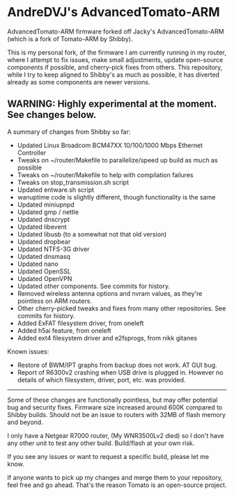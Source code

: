 # AndreDVJ's AdvancedTomato-ARM #

AdvancedTomato-ARM firmware forked off Jacky's AdvancedTomato-ARM (which is a fork of Tomato-ARM by Shibby).

This is my personal fork, of the firmware I am currently running in my router, where I attempt to fix issues, make small adjustments, update open-source components if possible, and cherry-pick fixes from others.
This repository, while I try to keep aligned to Shibby's as much as possible, it has diverted already as some components are newer versions.

## WARNING: Highly experimental at the moment. See changes below.

A summary of changes from Shibby so far:

* Updated Linux Broadcom BCM47XX 10/100/1000 Mbps Ethernet Controller
* Tweaks on ~/router/Makefile to parallelize/speed up build as much as possible
* Tweaks on ~/router/Makefile to help with compilation failures
* Tweaks on stop_transmission.sh script
* Updated entware.sh script
* wanuptime code is slightly different, though functionality is the same
* Updated miniupnpd
* Updated gmp / nettle
* Updated dnscrypt
* Updated libevent
* Updated libusb (to a somewhat not that old version)
* Updated dropbear
* Updated NTFS-3G driver
* Updated dnsmasq
* Updated nano
* Updated OpenSSL
* Updated OpenVPN
* Updated other components. See commits for history.
* Removed wireless antenna options and nvram values, as they're pointless on ARM routers.
* Other cherry-picked tweaks and fixes from many other repositories. See commits for history.
* Added ExFAT filesystem driver, from oneleft
* Added h5ai feature, from oneleft
* Added ext4 filesystem driver and e2fsprogs, from nikk gitanes

Known issues:

* Restore of BWM/IPT graphs from backup does not work. AT GUI bug.
* Report of R6300v2 crashing when USB drive is plugged in. However no details of which filesystem, driver, port, etc. was provided.

-------------------------------------------------------------------------------

Some of these changes are functionally pointless, but may offer potential bug and security fixes.
Firmware size increased around 600K compared to Shibby builds. Should not be an issue to routers with 32MB of flash memory and beyond.

I only have a Netgear R7000 router, (My WNR3500Lv2 died) so I don't have any other unit to test any other build. Build/flash at your own risk.

If you see any issues or want to request a specific build, please let me know.

If anyone wants to pick up my changes and merge them to your repository, feel free and go ahead. That's the reason Tomato is an open-source project.